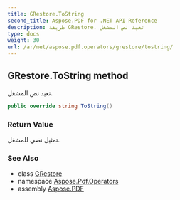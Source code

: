 ```yaml
---
title: GRestore.ToString
second_title: Aspose.PDF for .NET API Reference
description: طريقة GRestore. تعيد نص المشغل
type: docs
weight: 30
url: /ar/net/aspose.pdf.operators/grestore/tostring/
---
```

## GRestore.ToString method

تعيد نص المشغل.

```csharp
public override string ToString()
```

### Return Value

تمثيل نصي للمشغل.

### See Also

* class [GRestore](../)
* namespace [Aspose.Pdf.Operators](../../../aspose.pdf.operators/)
* assembly [Aspose.PDF](../../../)